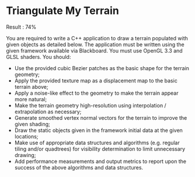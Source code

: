 # Triangulate My Terrain

Result : 74%

You are required to write a C++ application to draw a terrain populated with given objects as
detailed below. The application must be written using the given framework available via Blackboard.
You must use OpenGL 3.3 and GLSL shaders. You should:
* Use the provided cubic Bezier patches as the basic shape for the terrain geometry;
* Apply the provided texture map as a displacement map to the basic terrain above;
* Apply a noise-like effect to the geometry to make the terrain appear more natural;
* Make the terrain geometry high-resolution using interpolation / extrapolation as necessary;
* Generate smoothed vertex normal vectors for the terrain to improve the given shading;
* Draw the static objects given in the framework initial data at the given locations;
* Make use of appropriate data structures and algorithms (e.g. regular tiling and/or quadtrees) for
visibility determination to limit unnecessary drawing;
* Add performance measurements and output metrics to report upon the success of the above
algorithms and data structures.
